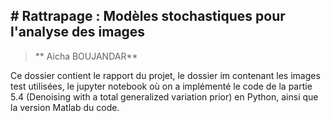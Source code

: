 ﻿## # Rattrapage : Modèles stochastiques pour l'analyse des images
>** Aicha BOUJANDAR**

Ce dossier contient le rapport du projet, le dossier im contenant les images test utilisées, le jupyter notebook où on a implémenté le code de la partie 5.4 (Denoising with a total generalized variation prior) en Python, ainsi que la version Matlab du code. 

